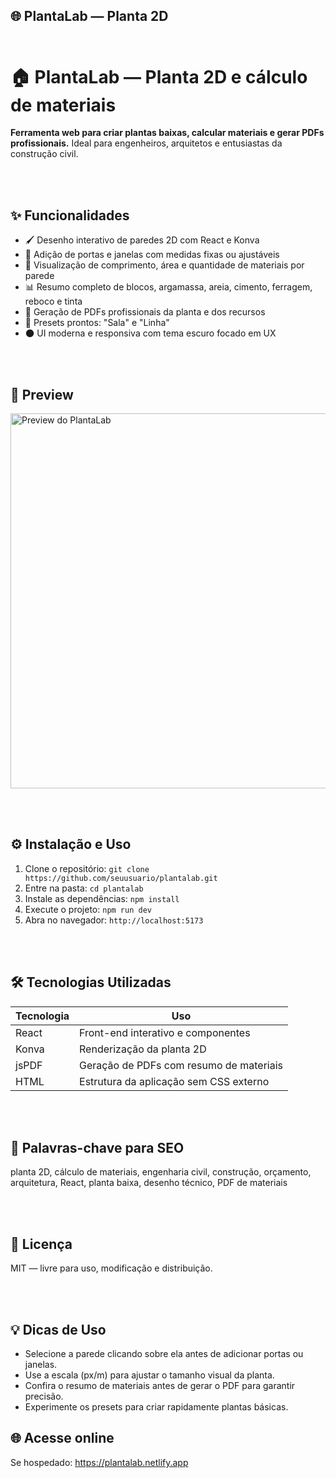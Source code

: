 ## 🌐 PlantaLab — Planta 2D </br> </br>


<!DOCTYPE html>
<html lang="pt-BR">
  <body>
    <h1>🏠 PlantaLab — Planta 2D e cálculo de materiais</h1>
    <p><strong>Ferramenta web para criar plantas baixas, calcular materiais e gerar PDFs profissionais.</strong> Ideal para engenheiros, arquitetos e entusiastas da construção civil.</p>
     </br> </br>
    <h2>✨ Funcionalidades</h2>
    <ul>
      <li>🖌️ Desenho interativo de paredes 2D com React e Konva</li>
      <li>🚪 Adição de portas e janelas com medidas fixas ou ajustáveis</li>
      <li>📏 Visualização de comprimento, área e quantidade de materiais por parede</li>
      <li>📊 Resumo completo de blocos, argamassa, areia, cimento, ferragem, reboco e tinta</li>
      <li>📄 Geração de PDFs profissionais da planta e dos recursos</li>
      <li>📐 Presets prontos: "Sala" e "Linha"</li>
      <li>🌑 UI moderna e responsiva com tema escuro focado em UX</li>
    </ul>
     </br> </br>
    <h2>👀 Preview</h2>
    <p><img src="preview.jpg" alt="Preview do PlantaLab" width="600"></p>
     </br> </br>
    <h2>⚙️ Instalação e Uso</h2>
    <ol>
      <li>Clone o repositório: <code>git clone https://github.com/seuusuario/plantalab.git</code></li>
      <li>Entre na pasta: <code>cd plantalab</code></li>
      <li>Instale as dependências: <code>npm install</code></li>
      <li>Execute o projeto: <code>npm run dev</code></li>
      <li>Abra no navegador: <code>http://localhost:5173</code></li>
    </ol>
     </br> </br>
    <h2>🛠 Tecnologias Utilizadas</h2>
    <table>
      <thead>
        <tr>
          <th>Tecnologia</th>
          <th>Uso</th>
        </tr>
      </thead>
      <tbody>
        <tr>
          <td>React</td>
          <td>Front-end interativo e componentes</td>
        </tr>
        <tr>
          <td>Konva</td>
          <td>Renderização da planta 2D</td>
        </tr>
        <tr>
          <td>jsPDF</td>
          <td>Geração de PDFs com resumo de materiais</td>
        </tr>
        <tr>
          <td>HTML</td>
          <td>Estrutura da aplicação sem CSS externo</td>
        </tr>
      </tbody>
    </table>
     </br> </br>
    <h2>🔑 Palavras-chave para SEO</h2>
    <p>planta 2D, cálculo de materiais, engenharia civil, construção, orçamento, arquitetura, React, planta baixa, desenho técnico, PDF de materiais</p>
     </br> </br>
    <h2>📄 Licença</h2>
    <p>MIT — livre para uso, modificação e distribuição.</p>
     </br> </br>
    <h2>💡 Dicas de Uso</h2>
    <ul>
      <li>Selecione a parede clicando sobre ela antes de adicionar portas ou janelas.</li>
      <li>Use a escala (px/m) para ajustar o tamanho visual da planta.</li>
      <li>Confira o resumo de materiais antes de gerar o PDF para garantir precisão.</li>
      <li>Experimente os presets para criar rapidamente plantas básicas.</li>
    </ul>
    <h2>🌐 Acesse online</h2>
    <p>Se hospedado: <a href="https://plantalab.netlify.app" target="_blank">https://plantalab.netlify.app</a></p>
  </body>
</html>

